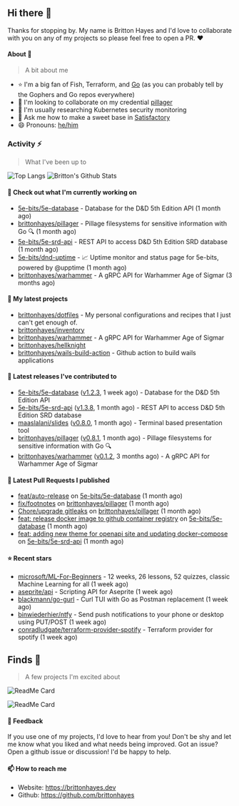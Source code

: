 ## Hi there 👋

Thanks for stopping by. 
My name is Britton Hayes and I'd love to collaborate with you on any of my projects so please feel free to open a PR. :heart:

#### About 📘

> A bit about me

- ⭐ I'm a big fan of Fish, Terraform, and [Go](https://golang.org) (as you can probably tell by the Gophers and Go repos everywhere)
- 🤝 I'm looking to collaborate on my credential [pillager](https://github.com/brittonhayes/pillager)
- 🤔 I'm usually researching Kubernetes security monitoring
- 💬 Ask me how to make a sweet base in [Satisfactory](https://www.satisfactorygame.com/)
- 😄 Pronouns: [he/him](https://pronoun.is/he)

### Activity ⚡

> What I've been up to

![Top Langs](https://github-readme-stats.vercel.app/api/top-langs/?username=brittonhayes&hide=javascript,html,css&title_color=95c4ce&icon_color=95c4ce&text_color=c6c8d1&bg_color=161821)
![Britton's Github Stats](https://github-readme-stats.vercel.app/api?username=brittonhayes&show_icons=true&count_private=true&title_color=95c4ce&icon_color=95c4ce&text_color=c6c8d1&bg_color=161821)

#### 👷 Check out what I'm currently working on

- [5e-bits/5e-database](https://github.com/5e-bits/5e-database) - Database for the D&amp;D 5th Edition API (1 month ago)
- [brittonhayes/pillager](https://github.com/brittonhayes/pillager) - Pillage filesystems for sensitive information with Go 🔍 (1 month ago)
- [5e-bits/5e-srd-api](https://github.com/5e-bits/5e-srd-api) - REST API to access D&amp;D 5th Edition SRD database (1 month ago)
- [5e-bits/dnd-uptime](https://github.com/5e-bits/dnd-uptime) - 📈 Uptime monitor and status page for 5e-bits, powered by @upptime (1 month ago)
- [brittonhayes/warhammer](https://github.com/brittonhayes/warhammer) - A gRPC API for Warhammer Age of Sigmar (3 months ago)

#### 🌱 My latest projects

- [brittonhayes/dotfiles](https://github.com/brittonhayes/dotfiles) - My personal configurations and recipes that I just can&#39;t get enough of.
- [brittonhayes/inventory](https://github.com/brittonhayes/inventory)
- [brittonhayes/warhammer](https://github.com/brittonhayes/warhammer) - A gRPC API for Warhammer Age of Sigmar
- [brittonhayes/hellknight](https://github.com/brittonhayes/hellknight)
- [brittonhayes/wails-build-action](https://github.com/brittonhayes/wails-build-action) - Github action to build wails applications

#### 🔭 Latest releases I've contributed to

- [5e-bits/5e-database](https://github.com/5e-bits/5e-database) ([v1.2.3](https://github.com/5e-bits/5e-database/releases/tag/v1.2.3), 1 week ago) - Database for the D&amp;D 5th Edition API
- [5e-bits/5e-srd-api](https://github.com/5e-bits/5e-srd-api) ([v1.3.8](https://github.com/5e-bits/5e-srd-api/releases/tag/v1.3.8), 1 month ago) - REST API to access D&amp;D 5th Edition SRD database
- [maaslalani/slides](https://github.com/maaslalani/slides) ([v0.8.0](https://github.com/maaslalani/slides/releases/tag/v0.8.0), 1 month ago) - Terminal based presentation tool
- [brittonhayes/pillager](https://github.com/brittonhayes/pillager) ([v0.8.1](https://github.com/brittonhayes/pillager/releases/tag/v0.8.1), 1 month ago) - Pillage filesystems for sensitive information with Go 🔍
- [brittonhayes/warhammer](https://github.com/brittonhayes/warhammer) ([v0.1.2](https://github.com/brittonhayes/warhammer/releases/tag/v0.1.2), 3 months ago) - A gRPC API for Warhammer Age of Sigmar

#### 🔨 Latest Pull Requests I published

- [feat/auto-release](https://github.com/5e-bits/5e-database/pull/456) on [5e-bits/5e-database](https://github.com/5e-bits/5e-database) (1 month ago)
- [fix/footnotes](https://github.com/brittonhayes/pillager/pull/69) on [brittonhayes/pillager](https://github.com/brittonhayes/pillager) (1 month ago)
- [Chore/upgrade gitleaks](https://github.com/brittonhayes/pillager/pull/68) on [brittonhayes/pillager](https://github.com/brittonhayes/pillager) (1 month ago)
- [feat: release docker image to github container registry](https://github.com/5e-bits/5e-database/pull/451) on [5e-bits/5e-database](https://github.com/5e-bits/5e-database) (1 month ago)
- [feat: adding new theme for openapi site and updating docker-compose](https://github.com/5e-bits/5e-srd-api/pull/282) on [5e-bits/5e-srd-api](https://github.com/5e-bits/5e-srd-api) (1 month ago)

#### ⭐ Recent stars

- [microsoft/ML-For-Beginners](https://github.com/microsoft/ML-For-Beginners) - 12 weeks, 26 lessons, 52 quizzes, classic Machine Learning for all (1 week ago)
- [aseprite/api](https://github.com/aseprite/api) - Scripting API for Aseprite (1 week ago)
- [blackmann/go-gurl](https://github.com/blackmann/go-gurl) - Curl TUI with Go as Postman replacement (1 week ago)
- [binwiederhier/ntfy](https://github.com/binwiederhier/ntfy) - Send push notifications to your phone or desktop using PUT/POST (1 week ago)
- [conradludgate/terraform-provider-spotify](https://github.com/conradludgate/terraform-provider-spotify) - Terraform provider for spotify (1 week ago)

## Finds 🔬

> A few projects I'm excited about

![ReadMe Card](https://github-readme-stats.vercel.app/api/pin/?username=princjef&repo=gomarkdoc&title_color=95c4ce&icon_color=95c4ce&text_color=c6c8d1&bg_color=161821)

![ReadMe Card](https://github-readme-stats.vercel.app/api/pin/?username=BurntSushi&repo=ripgrep&title_color=95c4ce&icon_color=95c4ce&text_color=c6c8d1&bg_color=161821)


#### 💬 Feedback

If you use one of my projects, I'd love to hear from you! Don't be shy and let me know what you liked
and what needs being improved. Got an issue? Open a github issue or discussion! I'd be happy to help.

#### 📫 How to reach me

- Website: https://brittonhayes.dev
- Github: https://github.com/brittonhayes